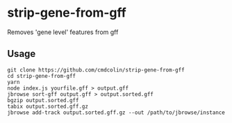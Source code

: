 # strip-gene-from-gff

Removes 'gene level' features from gff

## Usage

```
git clone https://github.com/cmdcolin/strip-gene-from-gff
cd strip-gene-from-gff
yarn
node index.js yourfile.gff > output.gff
jbrowse sort-gff output.gff > output.sorted.gff
bgzip output.sorted.gff
tabix output.sorted.gff.gz
jbrowse add-track output.sorted.gff.gz --out /path/to/jbrowse/instance
```
